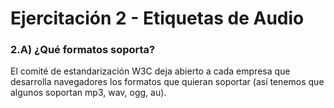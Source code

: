 # Ejercitación 2 - Etiquetas de Audio

### 2.A) ¿Qué formatos soporta?

El comité de estandarización W3C deja abierto a cada empresa que desarrolla navegadores los formatos que quieran soportar (así tenemos que algunos soportan mp3, wav, ogg, au).